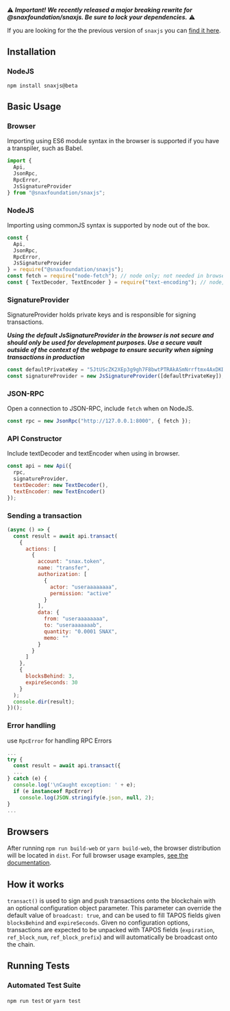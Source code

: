 ⚠️ **_Important! We recently released a major breaking rewrite for @snaxfoundation/snaxjs. Be sure to lock your dependencies._** ⚠️

If you are looking for the the previous version of `snaxjs` you can [find it here](https://github.com/SnaxFoundation/snaxjs/tree/v16.0.9).

## Installation

### NodeJS

`npm install snaxjs@beta`

## Basic Usage

### Browser

Importing using ES6 module syntax in the browser is supported if you have a transpiler, such as Babel.

```js
import {
  Api,
  JsonRpc,
  RpcError,
  JsSignatureProvider
} from "@snaxfoundation/snaxjs";
```

### NodeJS

Importing using commonJS syntax is supported by node out of the box.

```js
const {
  Api,
  JsonRpc,
  RpcError,
  JsSignatureProvider
} = require("@snaxfoundation/snaxjs");
const fetch = require("node-fetch"); // node only; not needed in browsers
const { TextDecoder, TextEncoder } = require("text-encoding"); // node, IE11 and IE Edge Browsers
```

### SignatureProvider

SignatureProvider holds private keys and is responsible for signing transactions.

**_Using the default JsSignatureProvider in the browser is not secure and should only be used for development purposes. Use a secure vault outside of the context of the webpage to ensure security when signing transactions in production_**

```js
const defaultPrivateKey = "5JtUScZK2XEp3g9gh7F8bwtPTRAkASmNrrftmx4AxDKD5K4zDnr"; // useraaaaaaaa
const signatureProvider = new JsSignatureProvider([defaultPrivateKey]);
```

### JSON-RPC

Open a connection to JSON-RPC, include `fetch` when on NodeJS.

```js
const rpc = new JsonRpc("http://127.0.0.1:8000", { fetch });
```

### API Constructor

Include textDecoder and textEncoder when using in browser.

```js
const api = new Api({
  rpc,
  signatureProvider,
  textDecoder: new TextDecoder(),
  textEncoder: new TextEncoder()
});
```

### Sending a transaction

```js
(async () => {
  const result = await api.transact(
    {
      actions: [
        {
          account: "snax.token",
          name: "transfer",
          authorization: [
            {
              actor: "useraaaaaaaa",
              permission: "active"
            }
          ],
          data: {
            from: "useraaaaaaaa",
            to: "useraaaaaaab",
            quantity: "0.0001 SNAX",
            memo: ""
          }
        }
      ]
    },
    {
      blocksBehind: 3,
      expireSeconds: 30
    }
  );
  console.dir(result);
})();
```

### Error handling

use `RpcError` for handling RPC Errors

```js
...
try {
  const result = await api.transact({
  ...
} catch (e) {
  console.log('\nCaught exception: ' + e);
  if (e instanceof RpcError)
    console.log(JSON.stringify(e.json, null, 2);
}
...
```

## Browsers

After running `npm run build-web` or `yarn build-web`, the browser distribution will be located in `dist`. For full browser usage examples, [see the documentation](https://snax.github.io/@snaxfoundation/snaxjs/static/3.-Browsers.html).

## How it works

`transact()` is used to sign and push transactions onto the blockchain with an optional configuration object parameter. This parameter can override the default value of `broadcast: true`, and can be used to fill TAPOS fields given `blocksBehind` and `expireSeconds`. Given no configuration options, transactions are expected to be unpacked with TAPOS fields (`expiration`, `ref_block_num`, `ref_block_prefix`) and will automatically be broadcast onto the chain.

## Running Tests

### Automated Test Suite

`npm run test` or `yarn test`
